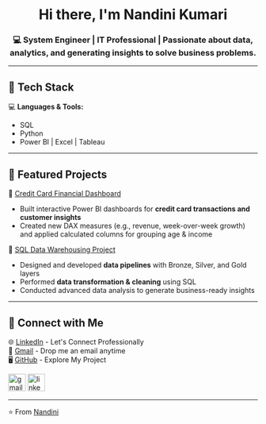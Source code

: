 <h1 align="center">Hi there, I'm Nandini Kumari</h1>
<h3 align="center">💻 System Engineer | IT Professional | Passionate about data, analytics, and generating insights to solve business problems.</h3>
</p>

--- 
## 🔹 Tech Stack  
💻 **Languages & Tools:**  
- SQL   
- Python  
- Power BI | Excel | Tableau  

---

## 🔹 Featured Projects  
📌 [Credit Card Financial Dashboard](https://github.com/1nandinikumari/Credit_Card_Financial_Dashboard)  
- Built interactive Power BI dashboards for **credit card transactions and customer insights**  
- Created new DAX measures (e.g., revenue, week-over-week growth) and applied calculated columns for grouping age & income  

📌 [SQL Data Warehousing Project](https://github.com/1nandinikumari/SQL-Data-Warehouse_Project)  
- Designed and developed **data pipelines** with Bronze, Silver, and Gold layers  
- Performed **data transformation & cleaning** using SQL  
- Conducted advanced data analysis to generate business-ready insights  

---

## 🔹 Connect with Me  
🌐 [LinkedIn](https://www.linkedin.com/in/nandini-kumari-5aba4a219/) - Let's Connect Professionally  
📧 [Gmail](nandinikumari166@gmail.com) - Drop me an email anytime  
🖥️ [GitHub](https://github.com/1nandinikumari/SQL-Data-Warehouse_Project) - Explore My Project
<div align="left">
  <img src="https://img.shields.io/static/v1?message=Gmail&logo=gmail&label=&color=D14836&logoColor=white&labelColor=&style=for-the-badge" height="35" alt="gmail logo"  />
  <img src="https://img.shields.io/static/v1?message=LinkedIn&logo=linkedin&label=&color=0077B5&logoColor=white&labelColor=&style=for-the-badge" height="35" alt="linkedin logo"  />
</div>


---
⭐ From [Nandini](https://github.com/1nandinikumari) 
